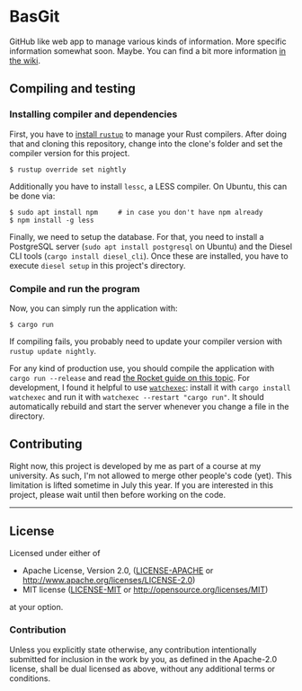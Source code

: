 # BasGit

GitHub like web app to manage various kinds of information.
More specific information somewhat soon.
Maybe.
You can find a bit more information [in the wiki](https://github.com/LukasKalbertodt/basgit/wiki/Ideas-and-initial-notes).

## Compiling and testing

### Installing compiler and dependencies

First, you have to [install `rustup`](http://rustup.rs/) to manage your Rust compilers.
After doing that and cloning this repository, change into the clone's folder and set the compiler version for this project.

```
$ rustup override set nightly
```

Additionally you have to install `lessc`, a LESS compiler.
On Ubuntu, this can be done via:

```
$ sudo apt install npm     # in case you don't have npm already
$ npm install -g less
```

Finally, we need to setup the database.
For that, you need to install a PostgreSQL server (`sudo apt install postgresql` on Ubuntu) and the Diesel CLI tools (`cargo install diesel_cli`).
Once these are installed, you have to execute `diesel setup` in this project's directory.


### Compile and run the program

Now, you can simply run the application with:

```
$ cargo run
```

If compiling fails, you probably need to update your compiler version with `rustup update nightly`.

For any kind of production use, you should compile the application with `cargo run --release` and read [the Rocket guide on this topic](https://rocket.rs/guide/overview/#launching).
For development, I found it helpful to use [`watchexec`](https://github.com/mattgreen/watchexec):
install it with `cargo install watchexec` and run it with `watchexec --restart "cargo run"`.
It should automatically rebuild and start the server whenever you change a file in the directory.


## Contributing

Right now, this project is developed by me as part of a course at my university.
As such, I'm not allowed to merge other people's code (yet).
This limitation is lifted sometime in July this year.
If you are interested in this project, please wait until then before working on the code.

---

## License

Licensed under either of

 * Apache License, Version 2.0, ([LICENSE-APACHE](LICENSE-APACHE) or http://www.apache.org/licenses/LICENSE-2.0)
 * MIT license ([LICENSE-MIT](LICENSE-MIT) or http://opensource.org/licenses/MIT)

at your option.

### Contribution

Unless you explicitly state otherwise, any contribution intentionally submitted
for inclusion in the work by you, as defined in the Apache-2.0 license, shall
be dual licensed as above, without any additional terms or conditions.
